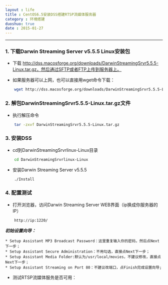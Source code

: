 ```yaml
---
layout : life
title : CentOS6.5安装DSS搭建RTSP流媒体服务器
category : 环境搭建
duoshuo: true
date : 2015-01-27
---
```


<!-- more -->

******

### 1. 下载Darwin Streaming Server v5.5.5 Linux安装包

* 下载 http://dss.macosforge.org/downloads/DarwinStreamingSrvr5.5.5-Linux.tar.gz，然后通过SFTP或者FTP上传到服务器上。

* 如果服务器可以上网，也可以直接用wget命令下载：

```sh
	wget http://dss.macosforge.org/downloads/DarwinStreamingSrvr5.5.5-Linux.tar.gz
```

### 2. 解包DarwinStreamingSrvr5.5.5-Linux.tar.gz文件

* 执行解压命令

```sh
	tar -zxvf DarwinStreamingSrvr5.5.5-Linux.tar.gz
```

### 3. 安装DSS

* cd到DarwinStreamingSrvrlinux-Linux目录

```sh
	cd DarwinStreamingSrvrlinux-Linux
```

* 安装Darwin Streaming Server v5.5.5

```sh
	./Install
```

### 4. 配置测试

* 打开浏览器，访问Darwin Streaming Server WEB界面（ip换成你服务器的IP）

```html
	http://ip:1220/
```

***初始设置向导：***

	* Setup Assistant MP3 Broadcast Password：这里重复输入你的密码，然后点Next下一步；
	* Setup Assistant Secure Administration：不用勾选，直接点Next下一步；
	* Setup Assistant Media Folder:默认为/usr/local/movies，不建议修改，直接点Next下一步；
	* Setup Assistant Streaming on Port 80：不建议改端口，点Finish完成设置向导;

* 测试RTSP流媒体服务是否可用：
